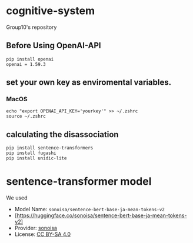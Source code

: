 # cognitive-system
Group10's repository

## Before Using OpenAI-API

```pip install openai```  
```openai = 1.59.3``` 

## set your own key as enviromental variables.   

### MacOS  

```echo "export OPENAI_API_KEY='yourkey'" >> ~/.zshrc```  
```source ~/.zshrc```

## calculating the disassociation

```pip install sentence-transformers```  
```pip install fugashi```  
```pip install unidic-lite```  

# sentence-transformer model
We used  

- Model Name: `sonoisa/sentence-bert-base-ja-mean-tokens-v2`
- [https://huggingface.co/sonoisa/sentence-bert-base-ja-mean-tokens-v2]
- Provider: [sonoisa](https://huggingface.co/sonoisa)
- License: [CC BY-SA 4.0](https://creativecommons.org/licenses/by-sa/4.0/)


